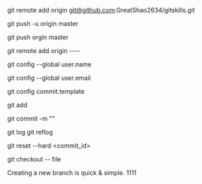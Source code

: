 git remote add origin git@github.com:GreatShao2634/gitskills.git

git push -u origin master

git push orgin master

git remote add origin ----

git config --global user.name <name>

git config --global user.email <email>

git config commit.template <temlate file>

git add <file>

git commit -m ""

git log
git reflog

git reset --hard <commit_id>

git checkout -- file

Creating a new branch is quick & simple.
1111

